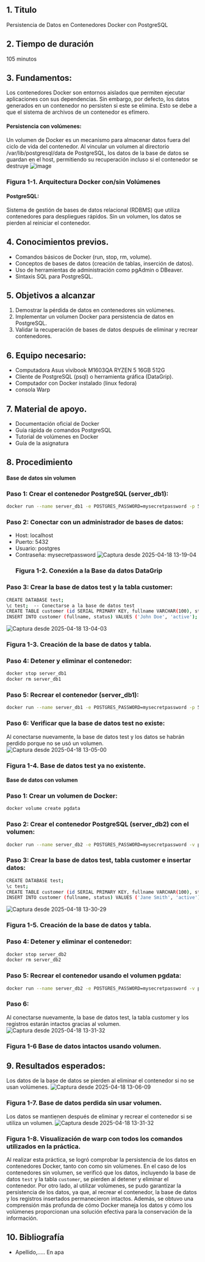 
## 1. Titulo
Persistencia de Datos en Contenedores Docker con PostgreSQL
## 2. Tiempo de duración
105 minutos
## 3. Fundamentos:
Los contenedores Docker son entornos aislados que permiten ejecutar aplicaciones con sus dependencias. Sin embargo, por defecto, los datos generados en un contenedor no persisten si este se elimina. Esto se debe a que el sistema de archivos de un contenedor es efímero.
#### Persistencia con volúmenes:
Un volumen de Docker es un mecanismo para almacenar datos fuera del ciclo de vida del contenedor. Al vincular un volumen al directorio /var/lib/postgresql/data de PostgreSQL, los datos de la base de datos se guardan en el host, permitiendo su recuperación incluso si el contenedor se destruye 
![image](https://github.com/user-attachments/assets/acdb8e01-549f-40d6-82f6-1897a1e9d884)
 ### Figura 1-1. Arquitectura Docker con/sin Volúmenes

#### PostgreSQL:
Sistema de gestión de bases de datos relacional (RDBMS) que utiliza contenedores para despliegues rápidos. Sin un volumen, los datos se pierden al reiniciar el contenedor.

## 4. Conocimientos previos.
- Comandos básicos de Docker (run, stop, rm, volume).
- Conceptos de bases de datos (creación de tablas, inserción de datos).
- Uso de herramientas de administración como pgAdmin o DBeaver.
- Sintaxis SQL para PostgreSQL.

## 5. Objetivos a alcanzar
1. Demostrar la pérdida de datos en contenedores sin volúmenes.
2. Implementar un volumen Docker para persistencia de datos en PostgreSQL.
3. Validar la recuperación de bases de datos después de eliminar y recrear contenedores.
  
## 6. Equipo necesario:
- Computadora Asus vivibook M1603QA RYZEN 5 16GB 512G
- Cliente de PostgreSQL (psql) o herramienta gráfica (DataGrip).
- Computador con Docker instalado (linux fedora)
- consola  Warp

## 7. Material de apoyo.
   
- Documentación oficial de Docker
- Guía rápida de comandos PostgreSQL
- Tutorial de volúmenes en Docker
-  Guía de la asignatura
  
## 8. Procedimiento
#### Base de datos sin volumen
### Paso 1: Crear el contenedor PostgreSQL (server_db1):
```bash
docker run --name server_db1 -e POSTGRES_PASSWORD=mysecretpassword -p 5432:5432 -d postgres
```
### Paso 2: Conectar con un administrador de bases de datos:
- Host: localhost
- Puerto: 5432
- Usuario: postgres
- Contraseña: mysecretpassword
  ![Captura desde 2025-04-18 13-19-04](https://github.com/user-attachments/assets/78534727-0565-440b-883d-0297c38cd658)
   ### Figura 1-2. Conexión a la Base da datos DataGrip

### Paso 3: Crear la base de datos test y la tabla customer:
```bash
CREATE DATABASE test;
\c test;  -- Conectarse a la base de datos test
CREATE TABLE customer (id SERIAL PRIMARY KEY, fullname VARCHAR(100), status VARCHAR(50));
INSERT INTO customer (fullname, status) VALUES ('John Doe', 'active');
```
![Captura desde 2025-04-18 13-04-03](https://github.com/user-attachments/assets/b8e32415-dfa6-4210-9ab4-b314511bd0fb)
 ### Figura 1-3. Creación de la base de datos y tabla.

### Paso 4: Detener y eliminar el contenedor:
```bash
docker stop server_db1
docker rm server_db1
```
### Paso 5: Recrear el contenedor (server_db1):
```bash
docker run --name server_db1 -e POSTGRES_PASSWORD=mysecretpassword -p 5432:5432 -d postgres
```
### Paso 6: Verificar que la base de datos test no existe:
Al conectarse nuevamente, la base de datos test y los datos se habrán perdido porque no se usó un volumen.
![Captura desde 2025-04-18 13-05-00](https://github.com/user-attachments/assets/60022351-3b09-4657-af78-38adab75a55e)
 ### Figura 1-4. Base de datos test ya no existente.

#### Base de datos con volumen
### Paso 1: Crear un volumen de Docker:
```bash
docker volume create pgdata
```
### Paso 2: Crear el contenedor PostgreSQL (server_db2) con el volumen:
```bash
docker run --name server_db2 -e POSTGRES_PASSWORD=mysecretpassword -v pgdata:/var/lib/postgresql/data -p 5432:5432 -d postgres
```
### Paso 3: Crear la base de datos test, tabla customer e insertar datos:
```bash
CREATE DATABASE test;
\c test;
CREATE TABLE customer (id SERIAL PRIMARY KEY, fullname VARCHAR(100), status VARCHAR(50));
INSERT INTO customer (fullname, status) VALUES ('Jane Smith', 'active');
```
![Captura desde 2025-04-18 13-30-29](https://github.com/user-attachments/assets/f4540b73-190d-459b-bed2-86e2507c8d7b)
 ### Figura 1-5. Creación de la base de datos y tabla.
### Paso 4: Detener y eliminar el contenedor:
```bash
docker stop server_db2
docker rm server_db2
```
### Paso 5: Recrear el contenedor usando el volumen pgdata:
```bash
docker run --name server_db2 -e POSTGRES_PASSWORD=mysecretpassword -v pgdata:/var/lib/postgresql/data -p 5432:5432 -d postgres
```
### Paso 6:
Al conectarse nuevamente, la base de datos test, la tabla customer y los registros estarán intactos gracias al volumen.
![Captura desde 2025-04-18 13-31-32](https://github.com/user-attachments/assets/54f131aa-d73d-43f6-8ffd-a56184be2b9a)
 ### Figura 1-6 Base de datos intactos usando volumen.

## 9. Resultados esperados:
Los datos de la base de datos se pierden al eliminar el contenedor si no se usan volúmenes.
![Captura desde 2025-04-18 13-06-09](https://github.com/user-attachments/assets/4d27f4f2-ed11-44b6-885d-25456353a20b)
 ### Figura 1-7. Base de datos perdida sin usar volumen.


Los datos se mantienen después de eliminar y recrear el contenedor si se utiliza un volumen.
![Captura desde 2025-04-18 13-31-32](https://github.com/user-attachments/assets/789e82da-1a5b-4416-bd64-c93ca001f50a)
 ### Figura 1-8. Visualización de warp con todos los comandos utilizados en la práctica.

Al realizar esta práctica, se logró comprobar la persistencia de los datos en contenedores Docker, tanto con como sin volúmenes. En el caso de los contenedores sin volumen, se verificó que los datos, incluyendo la base de datos `test` y la tabla `customer`, se pierden al detener y eliminar el contenedor. Por otro lado, al utilizar volúmenes, se pudo garantizar la persistencia de los datos, ya que, al recrear el contenedor, la base de datos y los registros insertados permanecieron intactos. Además, se obtuvo una comprensión más profunda de cómo Docker maneja los datos y cómo los volúmenes proporcionan una solución efectiva para la conservación de la información.



## 10. Bibliografía
    
- Apellido,..... En apa
